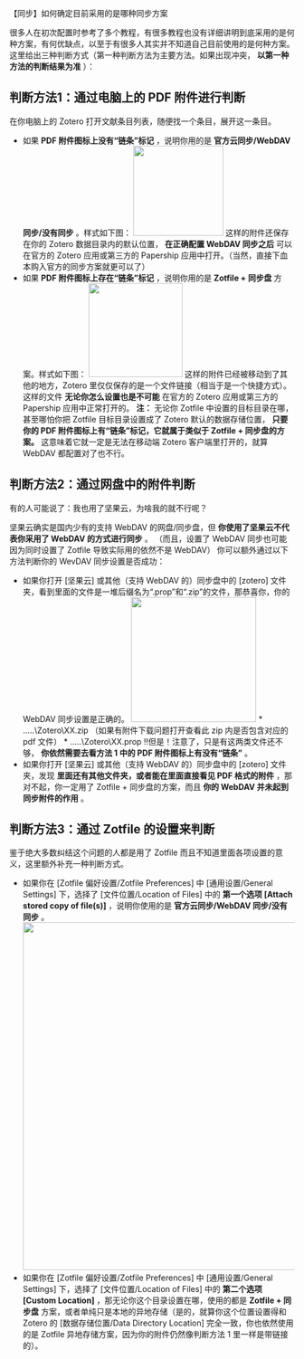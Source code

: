 【同步】如何确定目前采用的是哪种同步方案

很多人在初次配置时参考了多个教程，有很多教程也没有详细讲明到底采用的是何种方案，有何优缺点，以至于有很多人其实并不知道自己目前使用的是何种方案。这里给出三种判断方式（第一种判断方法为主要方法。如果出现冲突， **以第一种方法的判断结果为准** ）：

## 判断方法1：通过电脑上的 PDF 附件进行判断

在你电脑上的 Zotero 打开文献条目列表，随便找一个条目，展开这一条目。

- 如果  **PDF 附件图标上没有“链条”标记**  ，说明你用的是  **官方云同步/WebDAV 同步/没有同步**  。样式如下图：
    <img src="https://cdn.nlark.com/yuque/0/2022/png/32594373/1663154484312-e2a58383-4e07-4f9b-90d7-6fe80d6ff353.png" width="159" id="u8fff54fd" class="ne-image">
    这样的附件还保存在你的 Zotero 数据目录内的默认位置，  **在正确配置 WebDAV 同步之后**  可以在官方的 Zotero 应用或第三方的 Papership 应用中打开。（当然，直接下血本购入官方的同步方案就更可以了）
- 如果  **PDF 附件图标上存在“链条”标记**  ，说明你用的是  **Zotfile + 同步盘**  方案。样式如下图：
    <img src="https://cdn.nlark.com/yuque/0/2022/png/32594373/1663154484318-ce418378-7873-4f3e-82f3-098b3ee720bd.png" width="166" id="u07779ae3" class="ne-image">
    这样的附件已经被移动到了其他的地方，Zotero 里仅仅保存的是一个文件链接（相当于是一个快捷方式）。这样的文件  **无论你怎么设置也是不可能**  在官方的 Zotero 应用或第三方的 Papership 应用中正常打开的。
    **注：**  无论你 Zotfile 中设置的目标目录在哪，甚至哪怕你把 Zotfile 目标目录设置成了 Zotero 默认的数据存储位置，  **只要你的 PDF 附件图标上有“链条”标记，它就属于类似于 Zotfile + 同步盘的方案。**  这意味着它就一定是无法在移动端 Zotero 客户端里打开的，就算 WebDAV 都配置对了也不行。

## 判断方法2：通过网盘中的附件判断

有的人可能说了：我也用了坚果云，为啥我的就不行呢？

坚果云确实是国内少有的支持 WebDAV 的网盘/同步盘，但  **你使用了坚果云不代表你采用了 WebDAV 的方式进行同步**  。
（而且，设置了 WebDAV 同步也可能因为同时设置了 Zotfile 导致实际用的依然不是 WebDAV）
你可以额外通过以下方法判断你的 WevDAV 同步设置是否成功：

- 如果你打开 \[坚果云\] 或其他（支持 WebDAV 的）同步盘中的 \[zotero\] 文件夹，看到里面的文件是一堆后缀名为“.prop”和“.zip”的文件，那恭喜你，你的 WebDAV 同步设置是正确的。
    <img src="https://cdn.nlark.com/yuque/0/2022/png/32594373/1663154485208-a903534b-8ccb-4780-bc60-e3206fa9596e.png" width="221" id="u9f029d45" class="ne-image">
    \* .....\\Zotero\\XX.zip （如果有附件下载问题打开查看此 zip 内是否包含对应的 pdf 文件）
    \* .....\\Zotero\\XX.prop
    ‼️但是！注意了，只是有这两类文件还不够，  **你依然需要去看方法 1 中的 PDF 附件图标上有没有“链条”**  。
- 如果你打开 \[坚果云\] 或其他（支持 WebDAV 的）同步盘中的 \[zotero\] 文件夹，发现  **里面还有其他文件夹，或者能在里面直接看见 PDF 格式的附件**  ，那对不起，你一定用了 Zotfile + 同步盘的方案，而且  **你的 WebDAV 并未起到同步附件的作用**  。

## 判断方法3：通过 Zotfile 的设置来判断

鉴于绝大多数纠结这个问题的人都是用了 Zotfile 而且不知道里面各项设置的意义，这里额外补充一种判断方式。

- 如果你在 \[Zotfile 偏好设置/Zotfile Preferences\] 中 \[通用设置/General Settings\] 下，选择了 \[文件位置/Location of Files\] 中的  **第一个选项 \[Attach stored copy of file(s)\]**  ，说明你使用的是  **官方云同步/WebDAV 同步/没有同步**  。
    <img src="https://cdn.nlark.com/yuque/0/2022/png/32594373/1663154485151-341cc756-be4f-4c41-923e-1b1234529d42.png" width="615" id="u5b5c584a" class="ne-image">
- 如果你在 \[Zotfile 偏好设置/Zotfile Preferences\] 中 \[通用设置/General Settings\] 下，选择了 \[文件位置/Location of Files\] 中的 **第二个选项 \[Custom Location\]** ，那无论你这个目录设置在哪，使用的都是 **Zotfile + 同步盘** 方案，或者单纯只是本地的异地存储（是的，就算你这个位置设置得和 Zotero 的 \[数据存储位置/Data Directory Location\] 完全一致，你也依然使用的是 Zotfile 异地存储方案，因为你的附件仍然像判断方法 1 里一样是带链接的）。